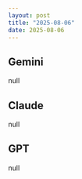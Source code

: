 ```yaml
---
layout: post
title: "2025-08-06"
date: 2025-08-06
---
```


## Gemini

null

## Claude

null

## GPT

null
